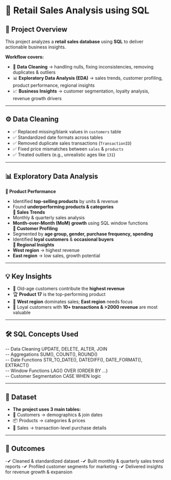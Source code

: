 # 🛒 Retail Sales Analysis using SQL  

## 📖 Project Overview  
This project analyzes a **retail sales database** using **SQL** to deliver actionable business insights.  

**Workflow covers:**  
- 🧹 **Data Cleaning** → handling nulls, fixing inconsistencies, removing duplicates & outliers  
- 📊 **Exploratory Data Analysis (EDA)** → sales trends, customer profiling, product performance, regional insights  
- 📈 **Business Insights** → customer segmentation, loyalty analysis, revenue growth drivers  

---

## ⚙️ Data Cleaning  
- ✅ Replaced missing/blank values in `customers` table  
- ✅ Standardized date formats across tables  
- ✅ Removed duplicate sales transactions (`TransactionID`)  
- ✅ Fixed price mismatches between `sales` & `products`  
- ✅ Treated outliers (e.g., unrealistic ages like `131`)  

---

## 📊 Exploratory Data Analysis  

**🔹 Product Performance**  
- Identified **top-selling products** by units & revenue  
- Found **underperforming products & categories**  
**🔹 Sales Trends**  
- Monthly & quarterly sales analysis  
- **Month-over-Month (MoM) growth** using SQL window functions  
**🔹 Customer Profiling**  
- Segmented by **age group, gender, purchase frequency, spending**  
- Identified **loyal customers** & **occasional buyers**  
**🔹 Regional Insights**  
- **West region** → highest revenue  
- **East region** → low sales, growth potential  
---
## 💡 Key Insights  
- 👴 Old-age customers contribute the **highest revenue**  
- 🏆 **Product 17** is the top-performing product  
- 📍 **West region** dominates sales; **East region** needs focus  
- 🔁 Loyal customers with **10+ transactions & >2000 revenue** are most valuable  
---
## 🛠️ SQL Concepts Used  


-- Data Cleaning
UPDATE, DELETE, ALTER, JOIN  
-- Aggregations
SUM(), COUNT(), ROUND()  
-- Date Functions
STR_TO_DATE(), DATEDIFF(), DATE_FORMAT(), EXTRACT()  
-- Window Functions
LAG() OVER (ORDER BY ...)  
-- Customer Segmentation
CASE WHEN logic

---
## 📂 Dataset  
- **The project uses 3 main tables:** 
- 👥 Customers → demographics & join dates  
- 📦 Products → categories & prices  
- 🧾 Sales → transaction-level purchase details  

---
## 🚀 Outcomes
-✔ Cleaned & standardized dataset
-✔ Built monthly & quarterly sales trend reports
-✔ Profiled customer segments for marketing
-✔ Delivered insights for revenue growth & expansion
